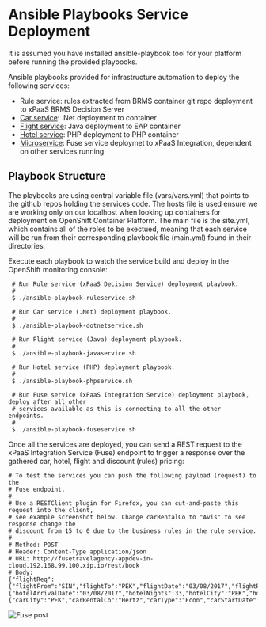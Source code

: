 Ansible Playbooks Service Deployment
====================================
It is assumed you have installed ansible-playbook tool for your platform before running the provided playbooks. 

Ansible playbooks provided for infrastructure automation to deploy the following services:

  - Rule service: rules extracted from BRMS container git repo deployment to xPaaS BRMS Decision Server 
  - [Car service](https://github.com/redhatdemocentral/destinasia-services-repo/tree/master/CarWS): .Net deployment to container
  - [Flight service](https://github.com/redhatdemocentral/destinasia-services-repo/tree/master/FlightWS): Java deployment to EAP container
  - [Hotel service](https://github.com/redhatdemocentral/destinasia-services-repo/tree/master/HotelWS): PHP deployment to PHP container
  - [Microservice](https://github.com/redhatdemocentral/destinasia-services-repo/tree/master/FuseTravelAgency): Fuse service deploymet to xPaaS Integration, dependent on other services running

Playbook Structure
------------------
The playbooks are using central variable file (vars/vars.yml) that points to the github repos holding the services code. The hosts
file is used ensure we are working only on our localhost when looking up containers for deployment on OpenShift Container Platform.
The main file is the site.yml, which contains all of the roles to be exectued, meaning that each service will be run from their
corresponding playbook file (main.yml) found in their directories.

Execute each playbook to watch the service build and deploy in the OpenShift monitoring console:

  ```
   # Run Rule service (xPaaS Decision Service) deployment playbook.
   #
   $ ./ansible-playbook-ruleservice.sh

   # Run Car service (.Net) deployment playbook.
   #
   $ ./ansible-playbook-dotnetservice.sh

   # Run Flight service (Java) deployment playbook.
   #
   $ ./ansible-playbook-javaservice.sh

   # Run Hotel service (PHP) deployment playbook.
   #
   $ ./ansible-playbook-phpservice.sh

   # Run Fuse service (xPaaS Integration Service) deployment playbook, deploy after all other 
   # services available as this is connecting to all the other endpoints.
   #
   $ ./ansible-playbook-fuseservice.sh
   ```

Once all the services are deployed, you can send a REST request to the xPaaS Integration Service (Fuse) endpoint to trigger a
response over the gathered car, hotel, flight and discount (rules) pricing:

   ```
   # To test the services you can push the following payload (request) to the
   # Fuse endpoint.
   #
   # Use a RESTClient plugin for Firefox, you can cut-and-paste this request into the client,
   # see example screenshot below. Change carRentalCo to "Avis" to see response change the 
   # discount from 15 to 0 due to the business rules in the rule service.
   #
   # Method: POST
   # Header: Content-Type application/json
   # URL: http://fusetravelagency-appdev-in-cloud.192.168.99.100.xip.io/rest/book
   # Body:
   {"flightReq":{"flightFrom":"SIN","flightTo":"PEK","flightDate":"03/08/2017","flightPassengers":2,"flightNo":"SIN22"},"hotelReq":{"hotelArrivalDate":"03/08/2017","hotelNights":33,"hotelCity":"PEK","hotelId":"Marriott"},"carReq":{"carCity":"PEK","carRentalCo":"Hertz","carType":"Econ","carStartDate":"03/08/2017","carDays":33}}
   ```

 ![Fuse post](https://github.com/redhatdemocentral/apac-destinasia-rules-demo/blob/master/docs/demo-images/destinasia-fuse-post.png)
